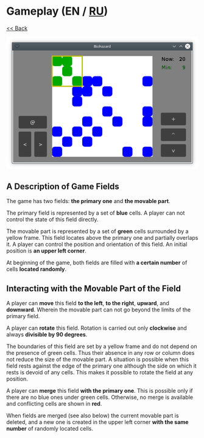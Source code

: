 # Gameplay (EN / [RU](gameplay_ru.md))

[<< Back](README.md)

![](screenshot.png)

## A Description of Game Fields

The game has two fields: **the primary one** and **the movable part**.

The primary field is represented by a set of **blue** cells. A player can not control the state of this field directly.

The movable part is represented by a set of **green** cells surrounded by a yellow frame. This field locates above the primary one and partially overlaps it. A player can control the position and orientation of this field. An initial position is **an upper left corner**.

At beginning of the game, both fields are filled with **a certain number** of cells **located randomly**.

## Interacting with the Movable Part of ​​the Field

A player can **move** this field **to the left**, **to the right**, **upward**, and **downward**. Wherein the movable part can not go beyond the limits of the primary field.

A player can **rotate** this field. Rotation is carried out only **clockwise** and always **divisible by 90 degrees**.

The boundaries of this field are set by a yellow frame and do not depend on the presence of green cells. Thus their absence in any row or column does not reduce the size of the movable part. A situation is possible when this field rests against the edge of the primary one although the side on which it rests is devoid of any cells. This makes it possible to rotate the field at any position.

A player can **merge** this field **with the primary one**. This is possible only if there are no blue ones under green cells. Otherwise, no merge is available and conflicting cells are shown in **red**.

When fields are merged (see also below) the current movable part is deleted, and a new one is created in the upper left corner **with the same number** of randomly located cells.
